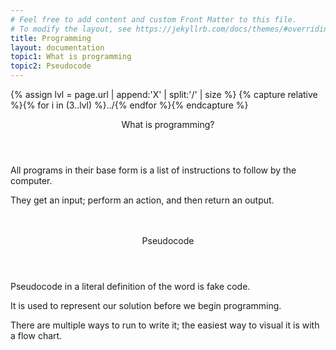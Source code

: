 ```yaml
---
# Feel free to add content and custom Front Matter to this file.
# To modify the layout, see https://jekyllrb.com/docs/themes/#overriding-theme-defaults
title: Programming
layout: documentation
topic1: What is programming
topic2: Pseudocode
---
```

{% assign lvl = page.url | append:'X' | split:'/' | size %}
{% capture relative %}{% for i in (3..lvl) %}../{% endfor %}{% endcapture %}

<section id="What_is_programming" class="main-section">

<header>What is programming?</header>

<p>All programs in their base form is a
list of instructions to follow by the computer.</p>

<p>They get an input; perform an action, and then return an output.</p>

<br/>
<br/>


<section id="Pseudocode" class="main-section">

<header>Pseudocode</header>

<p>Pseudocode in a literal definition of the word is
fake code.</p>

<p>It is used to represent our solution before we begin
programming.</p>

<p>There are multiple ways to run to write it; the easiest
way to visual it is with a flow chart. </p>
